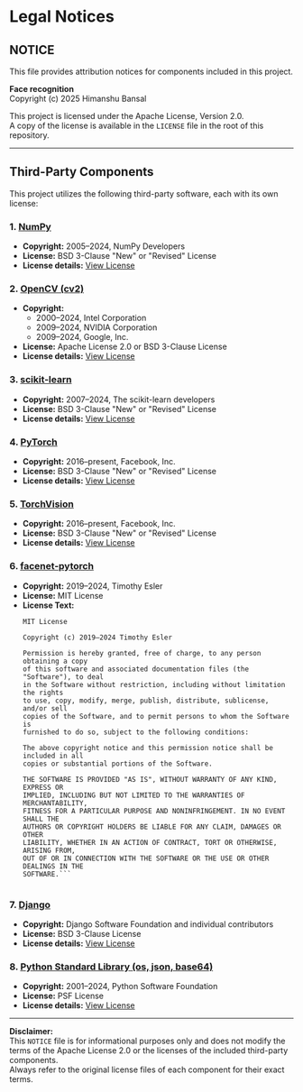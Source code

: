 # Legal Notices

## NOTICE

This file provides attribution notices for components included in this project.

**Face recognition**  
Copyright (c) 2025 Himanshu Bansal

This project is licensed under the Apache License, Version 2.0.  
A copy of the license is available in the `LICENSE` file in the root of this repository.

---

## Third-Party Components

This project utilizes the following third-party software, each with its own license:

### 1. [NumPy](https://numpy.org/)
- **Copyright:** 2005–2024, NumPy Developers  
- **License:** BSD 3-Clause "New" or "Revised" License  
- **License details:** [View License](https://github.com/numpy/numpy/blob/main/LICENSE.txt)

### 2. [OpenCV (cv2)](https://opencv.org/)
- **Copyright:**
  - 2000–2024, Intel Corporation  
  - 2009–2024, NVIDIA Corporation  
  - 2009–2024, Google, Inc.  
- **License:** Apache License 2.0 or BSD 3-Clause License  
- **License details:** [View License](https://github.com/opencv/opencv/blob/master/LICENSE)

### 3. [scikit-learn](https://scikit-learn.org/)
- **Copyright:** 2007–2024, The scikit-learn developers  
- **License:** BSD 3-Clause "New" or "Revised" License  
- **License details:** [View License](https://github.com/scikit-learn/scikit-learn/blob/main/COPYING)

### 4. [PyTorch](https://pytorch.org/)
- **Copyright:** 2016–present, Facebook, Inc.  
- **License:** BSD 3-Clause "New" or "Revised" License  
- **License details:** [View License](https://github.com/pytorch/pytorch/blob/main/LICENSE)

### 5. [TorchVision](https://pytorch.org/vision/)
- **Copyright:** 2016–present, Facebook, Inc.  
- **License:** BSD 3-Clause "New" or "Revised" License  
- **License details:** [View License](https://github.com/pytorch/vision/blob/main/LICENSE)

### 6. [facenet-pytorch](https://github.com/timesler/facenet-pytorch)
- **Copyright:** 2019–2024, Timothy Esler  
- **License:** MIT License  
- **License Text:**
  ```text
  MIT License

  Copyright (c) 2019–2024 Timothy Esler

  Permission is hereby granted, free of charge, to any person obtaining a copy
  of this software and associated documentation files (the "Software"), to deal
  in the Software without restriction, including without limitation the rights
  to use, copy, modify, merge, publish, distribute, sublicense, and/or sell
  copies of the Software, and to permit persons to whom the Software is
  furnished to do so, subject to the following conditions:

  The above copyright notice and this permission notice shall be included in all
  copies or substantial portions of the Software.

  THE SOFTWARE IS PROVIDED "AS IS", WITHOUT WARRANTY OF ANY KIND, EXPRESS OR
  IMPLIED, INCLUDING BUT NOT LIMITED TO THE WARRANTIES OF MERCHANTABILITY,
  FITNESS FOR A PARTICULAR PURPOSE AND NONINFRINGEMENT. IN NO EVENT SHALL THE
  AUTHORS OR COPYRIGHT HOLDERS BE LIABLE FOR ANY CLAIM, DAMAGES OR OTHER
  LIABILITY, WHETHER IN AN ACTION OF CONTRACT, TORT OR OTHERWISE, ARISING FROM,
  OUT OF OR IN CONNECTION WITH THE SOFTWARE OR THE USE OR OTHER DEALINGS IN THE
  SOFTWARE.```


### 7. [Django](https://www.djangoproject.com/)
- **Copyright:** Django Software Foundation and individual contributors  
- **License:** BSD 3-Clause License  
- **License details:** [View License](https://github.com/django/django/blob/main/LICENSE)

### 8. [Python Standard Library (os, json, base64)](https://www.python.org/)
- **Copyright:** 2001–2024, Python Software Foundation  
- **License:** PSF License  
- **License details:** [View License](https://docs.python.org/3/license.html)

---

**Disclaimer:**  
This `NOTICE` file is for informational purposes only and does not modify the terms of the Apache License 2.0 or the licenses of the included third-party components.  
Always refer to the original license files of each component for their exact terms.